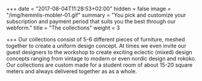 +++
date = "2017-08-04T11:28:53+02:00"
hidden = false
image = "/img/hemmlis-mobler-01.gif"
summary = "You pick and customize your subscription and payment period that suits you the best through our webform."
title = "The collections"
weight = 3

+++
Our collections consist of 5-6 different pieces of furniture, meshed together to create a uniform design concept. At times we even invite our guest designers to the workshop to create exciting eclectic (mixed) design concepts ranging from vintage to modern or even nordic design and rokoko. Our collections are custom made for a student room of about 15-20 square meters and always delivered together as as a whole.
